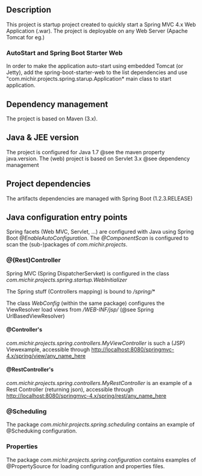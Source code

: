 ## Description
This project is startup project created to quickly start a Spring MVC 4.x Web Application (.war). The project is deployable on any Web Server (Apache Tomcat for eg.)

### AutoStart and Spring Boot Starter Web
In order to make the application auto-start using embedded Tomcat (or Jetty), add the spring-boot-starter-web to the list dependencies and use  "com.michir.projects.spring.starup.Application* main class to start application.

## Dependency management
The project is based on Maven (3.x).

## Java & JEE version
The project is configured for Java 1.7 @see the maven property java.version.
The (web) project is based on Servlet 3.x @see dependency management

## Project dependencies
The artifacts dependencies are managed with Spring Boot (1.2.3.RELEASE)

## Java configuration entry points
Spring facets (Web MVC, Servlet, ...) are configured with Java using Spring Boot *@EnableAutoConfiguration*. The *@ComponentScan* is configured to scan the (sub-)packages of *com.michir.projects*.

### @(Rest)Controller
Spring MVC (Spring DispatcherServket) is configured in the class *com.michir.projects.spring.startup.WebInitializer*

The Spring stuff (Controllers mapping) is bound to */spring/**

The class *WebConfig* (within the same package) configures the ViewResolver load views from */WEB-INF/jsp/* (@see Spring UrlBasedViewResolver)

#### @Controller's
*com.michir.projects.spring.controllers.MyViewController* is such a (JSP) Viewexample, accessible through [http://localhost:8080/springmvc-4.x/spring/view/any_name_here](http://localhost:8080/springmvc-4.x/spring/view/any_name_here)

#### @RestController's
*com.michir.projects.spring.controllers.MyRestController* is an example of a Rest Controller (returning json), accessible through [http://localhost:8080/springmvc-4.x/spring/rest/any_name_here](http://localhost:8080/springmvc-4.x/spring/rest/any_name_here)

### @Scheduling
The package *com.michir.projects.spring.scheduling* contains an example of @Scheduking configuration.

### Properties
The package *com.michir.projects.spring.configuration* contains examples of @PropertySource for loading configuration and properties files.




